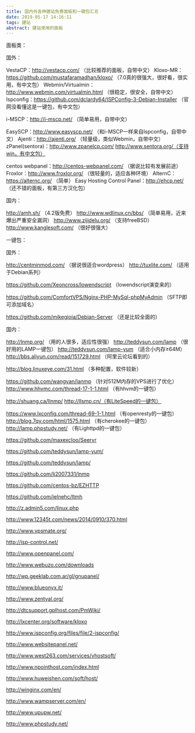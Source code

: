 ```yaml
---
title: 国内外各种建站免费面板和一键包汇总
date: 2019-05-17 14:16:11
tags: 建站
abstract: 建站使用的面板
---
```

面板类：

国外：

VestaCP：http://vestacp.com/ （比较推荐的面板，自带中文）
Kloxo-MR：https://github.com/mustafaramadhan/kloxo/ （7.0真的很强大，很好看，很实用，有中文包）
Webmin/Virtualmin：http://www.webmin.com/virtualmin.html （很稳定，很安全，自带中文）
Ispconfig：https://github.com/dclardy64/ISPConfig-3-Debian-Installer （官网没看懂这是一键包，有中文包）
<!-- more -->
i-MSCP：http://i-mscp.net/  （简单易用，自带中文）

EasySCP：http://www.easyscp.net/  （和i-MSCP一样来自Ispconfig，自带中文）
Ajenti：http://ajenti.org/ （轻量级，类似Webmin，自带中文）
zPanel(sentora)：http://www.zpanelcp.com/  http://www.sentora.org/（支持win，有中文包）

centos webpanel：http://centos-webpanel.com/ （据说比较有发展前途）
Froxlor：http://www.froxlor.org/ （很轻量的，适应各种环境）
AlternC：https://alternc.org/ （简单）
Easy Hosting Control Panel：http://ehcp.net/ （还不错的面板，有第三方汉化包）

国内：

http://amh.sh/ （4.2版免费）
http://www.wdlinux.cn/bbs/ （简单易用，近来爆出严重安全漏洞）
http://www.zijidelu.org/ （支持freeBSD）
http://www.kanglesoft.com/ （很好很强大）

一键包：

国外：

http://centminmod.com/ （据说很适合wordpress）
http://tuxlite.com/ （适用于Debian系列）

https://github.com/Xeoncross/lowendscript  （lowendscript演变来的）

https://github.com/ComfortVPS/Nginx-PHP-MySql-phpMyAdmin  （SFTP即可添加域名）

https://github.com/mikegioia/Debian-Server （还是比较全面的）

国内：

http://lnmp.org/ （用的人很多，适应性很强）
http://teddysun.com/lamp （很好用的LAMP一键包） http://teddysun.com/lamp-yum （适合小内存≥64M）
http://bbs.aliyun.com/read/151729.html （阿里云论坛看到的）

http://blog.linuxeye.com/31.html  （多种配置，软件较新）

https://github.com/wangyan/lanmp （针对512M内存的VPS进行了优化）
http://www.hhvmc.com/thread-17-1-1.html （有hhvm的一键包）

http://shuang.ca/llnmp/  http://llsmp.cn/（有LiteSpeed的一键包）

https://www.lxconfig.com/thread-69-1-1.html （有openresty的一键包）
http://blog.7qy.com/html/1575.html （有cherokee的一键包）
http://lamp.phpstudy.net/ （有Lighttpd的一键包）

https://github.com/maxexcloo/Seervr

https://github.com/teddysun/lamp-yum/

https://github.com/teddysun/lamp/

https://github.com/lj2007331/lnmp

https://github.com/centos-bz/EZHTTP

https://github.com/ielnehc/ltmh

http://z.admin5.com/linux.php

http://www.12345t.com/news/2014/0910/370.html

http://www.vpsmate.org/

http://isp-control.net/

http://www.openpanel.com/

http://www.webuzo.com/downloads

http://wp.geeklab.com.ar/gl/gnupanel/

http://www.blueonyx.it/

http://www.zentyal.org/

http://dtcsupport.gplhost.com/PmWiki/

http://lxcenter.org/software/kloxo

http://www.ispconfig.org/files/file/2-ispconfig/

http://www.websitepanel.net/

http://www.west263.com/services/vhostsoft/

http://www.npointhost.com/index.html

http://www.huweishen.com/soft/host/

http://winginx.com/en/

http://www.wampserver.com/en/

http://www.upupw.net/

http://www.phpstudy.net/